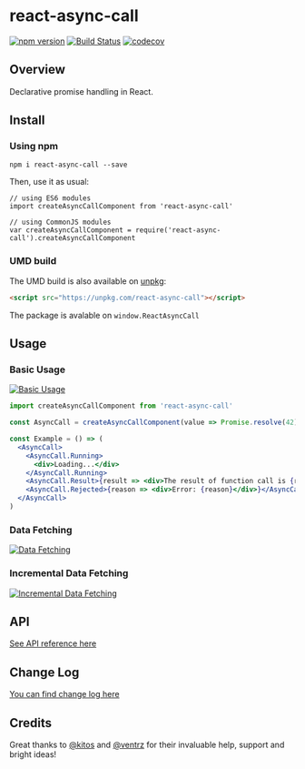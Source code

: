 # react-async-call

[![npm version](https://badge.fury.io/js/react-async-call.svg)](https://badge.fury.io/js/react-async-call)
[![Build Status](https://travis-ci.org/kuzn-ilya/react-async-call.svg?branch=master)](https://travis-ci.org/kuzn-ilya/react-async-call.svg)
[![codecov](https://codecov.io/gh/kuzn-ilya/react-async-call/branch/master/graph/badge.svg)](https://codecov.io/gh/kuzn-ilya/react-async-call)

## Overview

Declarative promise handling in React.

## Install

### Using npm

`npm i react-async-call --save`

Then, use it as usual:

```JS
// using ES6 modules
import createAsyncCallComponent from 'react-async-call'

// using CommonJS modules
var createAsyncCallComponent = require('react-async-call').createAsyncCallComponent
```

### UMD build

The UMD build is also available on [unpkg](https:/unpkg.com):

```HTML
<script src="https://unpkg.com/react-async-call"></script>
```

The package is avalable on `window.ReactAsyncCall`

## Usage

### Basic Usage

[![Basic Usage](https://codesandbox.io/static/img/play-codesandbox.svg)](https://codesandbox.io/s/y7349vl4oj)

```jsx
import createAsyncCallComponent from 'react-async-call'

const AsyncCall = createAsyncCallComponent(value => Promise.resolve(42))

const Example = () => (
  <AsyncCall>
    <AsyncCall.Running>
      <div>Loading...</div>
    </AsyncCall.Running>
    <AsyncCall.Result>{result => <div>The result of function call is {result}</div>}</AsyncCall.Result>
    <AsyncCall.Rejected>{reason => <div>Error: {reason}</div>}</AsyncCall.Rejected>
  </AsyncCall>
)
```

### Data Fetching

[![Data Fetching](https://codesandbox.io/static/img/play-codesandbox.svg)](https://codesandbox.io/s/vn8qmr43yy)

### Incremental Data Fetching

[![Incremental Data Fetching](https://codesandbox.io/s/718o3lpnmx)](https://codesandbox.io/s/mzzvlmj65y)

## API

[See API reference here](https://github.com/kuzn-ilya/react-async-call/blob/master/docs/API.md)

## Change Log

[You can find change log here](https://github.com/kuzn-ilya/react-async-call/blob/master/docs/CHANGELOG.md)

## Credits

Great thanks to [@kitos](https://github.com/kitos) and [@ventrz](https://github.com/ventrz) for their invaluable help, support and bright ideas!
